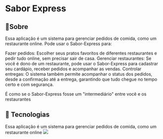 <h1>Sabor Express</h1>

<h2>🔖Sobre</h2>
<p>Essa aplicação é um sistema para gerenciar pedidos de comida, como um restaurante online.
Pode usar o Sabor-Express para:

Fazer pedidos: Escolher seus pratos favoritos de diferentes restaurantes e pedir tudo online, sem precisar sair de casa.
Gerenciar restaurantes: Se você é dono de um restaurante, pode usar o Sabor-Express para cadastrar seu cardápio, receber pedidos e acompanhar as vendas.
Controlar entregas: O sistema também permite acompanhar o status dos pedidos, desde a confirmação até a entrega, garantindo que tudo chegue no tempo certo e com segurança.

É como se o Sabor-Express fosse um "intermediário" entre você e os restaurantes</p>

## 🚀 Tecnologias
<div>Essa aplicação é um sistema para gerenciar pedidos de comida, como um restaurante online
    <img src="https://img.icons8.com/?size=100&id=13441&format=png&color=000000">
</div>
